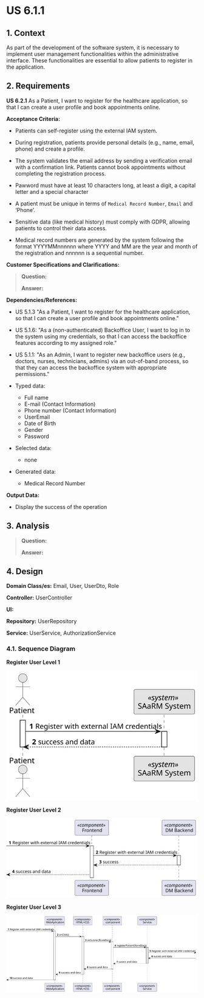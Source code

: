 # US 6.1.1


## 1. Context

As part of the development of the software system, it is necessary to implement user management functionalities within the administrative interface. These functionalities are essential to allow patients to register in the application.


## 2. Requirements

**US 6.2.1** As a Patient, I want to register for the healthcare application, so that I can create a user profile and book appointments online.

**Acceptance Criteria:** 
- Patients can self-register using the external IAM system.

- During registration, patients provide personal details (e.g., name, email, phone) and create a
profile.

- The system validates the email address by sending a verification email with a confirmation link.
Patients cannot book appointments without completing the registration process.

- Pawword must have at least 10 characters long, at least a digit, a capital letter and a special character

- A patient must be unique in terms of `Medical Record Number`, `Email` and ‘Phone’.

- Sensitive data (like medical history) must comply with GDPR, allowing patients
to control their data access.


- Medical record numbers are generated by the system following the format YYYYMMnnnnnn where YYYY and MM are the year and month of the registration and nnnnnn is a sequential number.


**Customer Specifications and Clarifications:**

> **Question:** 
>
>**Answer:** 

**Dependencies/References:**

* US 5.1.3 "As a Patient, I want to register for the healthcare application, so that I can create a user profile and book appointments online."


* US 5.1.6: "As a (non-authenticated) Backoffice User, I want to log in to the system using my credentials, so that I can access the backoffice features according to my assigned role."

* US 5.1.1: "As an Admin, I want to register new backoffice users (e.g., doctors, nurses, technicians, admins) via an out-of-band process, so that they can access the backoffice system with appropriate permissions."



* Typed data:
    * Full name
    * E-mail (Contact Information)
    * Phone number (Contact Information)
    * UserEmail
    * Date of Birth    
    * Gender
    * Password

* Selected data:
    * none

* Generated data:
    * Medical Record Number 



**Output Data:**
* Display the success of the operation 

## 3. Analysis

> **Question:** 
>
>**Answer:** 



[//]: # (### 3.1. Domain Model)

[//]: # (![sub domain model]&#40;us1000-sub-domain-model.svg&#41;)

## 4. Design


**Domain Class/es:** Email, User, UserDto, Role

**Controller:** UserController

**UI:** 

**Repository:**	UserRepository

**Service:** UserService, AuthorizationService



### 4.1. Sequence Diagram

**Register User Level 1**

![Register User](sequence-diagram-1.svg "Register User")

**Register User Level 2**

![Register User](sequence-diagram-2.svg "Register User")

**Register User Level 3**

![Register User](sequence-diagram-3.svg "Register User")



[//]: # (### 4.2. Class Diagram)

[//]: # ()
[//]: # (![a class diagram]&#40;us1000-class-diagram.svg "A Class Diagram"&#41;)
[//]: # ()
[//]: # (### 4.3. Applied Patterns)

[//]: # ()
[//]: # (### 4.4. Tests)

[//]: # ()
[//]: # (Include here the main tests used to validate the functionality. Focus on how they relate to the acceptance criteria.)

[//]: # ()
[//]: # ()
[//]: # ()
[//]: # (**Before Tests** **Setup of Dummy Users**)

[//]: # ()
[//]: # (```)

[//]: # (    public static SystemUser dummyUser&#40;final String email, final Role... roles&#41; {)

[//]: # (        final SystemUserBuilder userBuilder = new SystemUserBuilder&#40;new NilPasswordPolicy&#40;&#41;, new PlainTextEncoder&#40;&#41;&#41;;)

[//]: # (        return userBuilder.with&#40;email, "duMMy1", "dummy", "dummy", email&#41;.build&#40;&#41;;)

[//]: # (    })

[//]: # ()
[//]: # (    public static SystemUser crocodileUser&#40;final String email, final Role... roles&#41; {)

[//]: # (        final SystemUserBuilder userBuilder = new SystemUserBuilder&#40;new NilPasswordPolicy&#40;&#41;, new PlainTextEncoder&#40;&#41;&#41;;)

[//]: # (        return userBuilder.with&#40;email, "CroC1_", "Crocodile", "SandTomb", email&#41;.withRoles&#40;roles&#41;.build&#40;&#41;;)

[//]: # (    })

[//]: # ()
[//]: # (    private SystemUser getNewUserFirst&#40;&#41; {)

[//]: # (        return dummyUser&#40;"dummy@gmail.com", Roles.ADMIN&#41;;)

[//]: # (    })

[//]: # ()
[//]: # (    private SystemUser getNewUserSecond&#40;&#41; {)

[//]: # (        return crocodileUser&#40;"crocodile@gmail.com", Roles.OPERATOR&#41;;)

[//]: # (    })

[//]: # ()
[//]: # (```)

[//]: # ()
[//]: # (**Test 1:** *Verifies if Users are equals*)

[//]: # ()
[//]: # ()
[//]: # (```)

[//]: # (@Test)

[//]: # (public void verifyIfUsersAreEquals&#40;&#41; {)

[//]: # (    assertTrue&#40;getNewUserFirst&#40;&#41;.equals&#40;getNewUserFirst&#40;&#41;&#41;&#41;;)

[//]: # (})

[//]: # (````)

[//]: # ()
[//]: # (## 5. Implementation)

[//]: # ()
[//]: # ()
[//]: # (### Methods in the UsersController)

[//]: # (* **public async Task<ActionResult<UserDto>> Create&#40;CreatingUserDto dto&#41;**  this method creates a user)

[//]: # ()
[//]: # ()
[//]: # ()
[//]: # (## 6. Integration/Demonstration)

[//]: # ()


[//]: # (## 7. Observations)

[//]: # ()
[//]: # (*This section should be used to include any content that does not fit any of the previous sections.*)

[//]: # ()
[//]: # (*The team should present here, for instance, a critical perspective on the developed work including the analysis of alternative solutions or related works*)

[//]: # ()
[//]: # (*The team should include in this section statements/references regarding third party works that were used in the development this work.*)